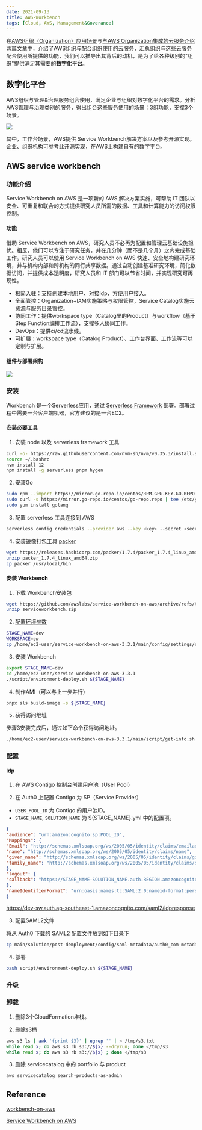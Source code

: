 ```yaml
---
date: 2021-09-13
title: AWS-Workbench
tags: [Cloud, AWS, Management&Goverance]
---
```


在[AWS组织（Organization）应用场景](https://best.practices.cloud/2021/08/08/AWS%E7%BB%84%E7%BB%87(Organization)%E5%BA%94%E7%94%A8%E5%9C%BA%E6%99%AF.html)与[与AWS Organization集成的云服务介绍](https://best.practices.cloud/2021/08/15/%E4%B8%8EAWS-Organization%E9%9B%86%E6%88%90%E7%9A%84%E4%BA%91%E6%9C%8D%E5%8A%A1%E4%BB%8B%E7%BB%8D.html)两篇文章中，介绍了AWS组织与配合组织使用的云服务，汇总组织与这些云服务配合使用所提供的功能，我们可以推导出其背后的动机，是为了给各种级别的"组织"提供满足其需要的**数字化平台**。

## 数字化平台

AWS组织与管理&治理服务组合使用，满足企业与组织对数字化平台的需求。分析AWS管理与治理类别的服务，得出组合这些服务使用的场景：3组功能，支撑3个场景。

![](/images/aws/aws-management-and-govern.png)

其中，工作台场景，AWS提供 Service Workbench解决方案以及参考开源实现。企业、组织机构可参考此开源实现，在AWS上构建自有的数字平台。

## AWS service workbench

### 功能介绍

Service Workbench on AWS 是一项新的 AWS 解决方案实施，可帮助 IT 团队以安全、可重复和联合的方式提供研究人员所需的数据、工具和计算能力的访问权限控制。

#### 功能

借助 Service Workbench on AWS，研究人员不必再为配置和管理云基础设施担忧。相反，他们可以专注于研究任务，并在几分钟（而不是几个月）之内完成基础工作。研究人员可以使用 Service Workbench on AWS 快速、安全地构建研究环境，并与机构内部和跨机构的同行共享数据。通过自动创建基准研究环境，简化数据访问，并提供成本透明度，研究人员和 IT 部门可以节省时间，并实现研究可再现性。

- 极简入驻：支持创建本地用户、对接Idp，方便用户接入。
- 全面管控：Organization+IAM实施策略与权限管控，Service Catalog实施云资源与服务目录管控。
- 协同工作：提供workspace type（Catalog里的Product）与workflow（基于Step Function编排工作流），支撑多人协同工作。
- DevOps：提供ci/cd流水线。
- 可扩展：workspace type（Catalog Product）、工作台界面、工作流等可以定制与扩展。

#### 组件与部署架构

![](/images/aws/ServiceWorkbenchOnAWSArchitectureDiagram.png)


### 安装

Workbench 是一个Serverless应用，通过 [Serverless Framework](https://serverless.com/) 部署。部署过程中需要一台客户端机器，官方建议的是一台EC2。

#### 安装必要工具

1. 安装 node 以及 serverless framework 工具

```bash
curl -o- https://raw.githubusercontent.com/nvm-sh/nvm/v0.35.3/install.sh | bash
source ~/.bashrc
nvm install 12
npm install -g serverless pnpm hygen

```

2. 安装Go

```bash
sudo rpm --import https://mirror.go-repo.io/centos/RPM-GPG-KEY-GO-REPO
sudo curl -s https://mirror.go-repo.io/centos/go-repo.repo | tee /etc/yum.repos.d/go-repo.repo
sudo yum install golang

```

3. 配置 serverless 工具连接到 AWS

```bash
serverless config credentials --provider aws --key <key> --secret <secret>
```

4. 安装镜像打包工具 [packer](https://www.packer.io/)

```bash
wget https://releases.hashicorp.com/packer/1.7.4/packer_1.7.4_linux_amd64.zip
unzip packer_1.7.4_linux_amd64.zip
cp packer /usr/local/bin
```

#### 安装 Workbench

1. 下载 Workbench安装包

```bash
wget https://github.com/awslabs/service-workbench-on-aws/archive/refs/tags/v3.3.1.zip -o serviceworkbench.zip
unzip serviceworkbench.zip
```

2. [配置环境参数](https://github.com/awslabs/service-workbench-on-aws/blob/mainline/docs/docs/installation_guide/installation/pre-installation/conf-settings.md)

```bash
STAGE_NAME=dev
WORKSPACE=sw
cp /home/ec2-user/service-workbench-on-aws-3.3.1/main/config/settings/example.yml /home/ec2-user/service-workbench-on-aws-3.3.1/main/config/settings/dev.yml
```

3. 安装 Workbench

```bash
export STAGE_NAME=dev
cd /home/ec2-user/service-workbench-on-aws-3.3.1
./script/environment-deploy.sh ${STAGE_NAME}
```

4. 制作AMI（可以与上一步并行）

```bash
pnpx sls build-image -s ${STAGE_NAME}
```

5. 获得访问地址

步骤3安装完成后，通过如下命令获得访问地址。

```bash
./home/ec2-user/service-workbench-on-aws-3.3.1/main/script/get-info.sh ${STAGE_NAME}
```

### 配置

#### Idp

1. 在 AWS Contigo 控制台创建用户池（User Pool）


2. 在 Auth0 上配置 Contigo 为 SP（Service Provider）

- ```USER_POOL_ID``` 为 Contigo 的用户池ID。
- ```STAGE_NAME```, ```SOLUTION_NAME``` 为 ${STAGE_NAME}.yml 中的配置项。

```json
{
"audience": "urn:amazon:cognito:sp:POOL_ID",
"Mappings": {
"Email": "http://schemas.xmlsoap.org/ws/2005/05/identity/claims/emailaddress",
"name": "http://schemas.xmlsoap.org/ws/2005/05/identity/claims/name",
"given_name": "http://schemas.xmlsoap.org/ws/2005/05/identity/claims/givenname",
"family_name": "http://schemas.xmlsoap.org/ws/2005/05/identity/claims/surname"
},
"logout": {
"callback": "https://STAGE_NAME-SOLUTION_NAME.auth.REGION.amazoncognito.com/saml2/logout"
},
"nameIdentifierFormat": "urn:oasis:names:tc:SAML:2.0:nameid-format:persistent"
}
```

https://dev-sw.auth.ap-southeast-1.amazoncognito.com/saml2/idpresponse

3. 配置SAML2文件

将从 Auth0 下载的 SAML2 配置文件放到如下目录下

```bash
cp main/solution/post-demployment/config/saml-metadata/auth0_com-metadata.xml
```

4. 部署

```bash
bash script/environment-deploy.sh ${STAGE_NAME}
```

### 升级

### 卸载

1. 删除3个CloudFormation堆栈。

2. 删除s3桶

```bash
aws s3 ls | awk '{print $3}' | egrep '' | > /tmp/s3.txt
while read x; do aws s3 rb s3://${x} --dryrun; done </tmp/s3
while read x; do aws s3 rb s3://${x} ; done </tmp/s3
```

3. 删除 servicecatalog 中的 portfolio 与 product 

```bash
aws servicecatalog search-products-as-admin
```


## Reference

[workbench-on-aws](https://github.com/awslabs/service-workbench-on-aws)

[Service Workbench on AWS](https://aws.amazon.com/cn/solutions/implementations/service-workbench-on-aws/)